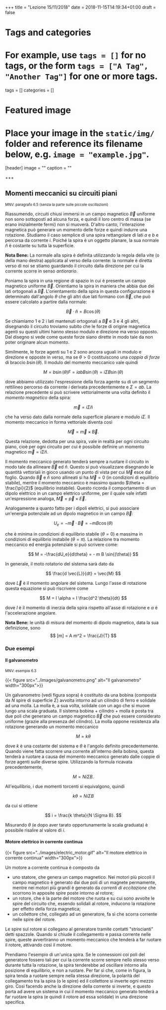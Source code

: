 +++
title = "Lezione 15/11/2018"
date = 2018-11-15T14:19:34+01:00
draft = false

# Tags and categories
# For example, use `tags = []` for no tags, or the form `tags = ["A Tag", "Another Tag"]` for one or more tags.
tags = []
categories = []

# Featured image
# Place your image in the `static/img/` folder and reference its filename below, e.g. `image = "example.jpg"`.
[header]
image = ""
caption = ""

+++

## Momenti meccanici su circuiti piani
<small>MNV: paragrafo 6.5 (senza la parte sulle piccole oscillazioni)</small>

Riassumendo, circuiti chiusi immersi in un campo magnetico $\vec{B}$ uniforme non sono sottoposti ad alcuna forza, e quindi il loro centro di massa (se erano inizialmente fermi) non si muoverà. D'altro canto, l'interazione magnetica può generare un momento delle forze e quindi indurre una rotazione. Studiamo il caso semplice di una spira rettangolare di lati $a$ e $b$ e percorsa da corrente $i$. Poiché la spira è un oggetto planare, la sua normale $\hat{n}$ è costante su tutta la superficie. 

**Nota Bene:** La normale alla spira è definita utilizzando la regola della vite (o della mano destra) applicata al verso della corrente: la normale è diretta verso di noi se stiamo guardando il circuito dalla direzione per cui la corrente scorre in senso *antiorario*.

Poniamo la spira in una regione di spazio in cui è presente un campo magnetico uniforme $\vec{B}$. Orientiamo la spira in maniera che abbia due dei lati ortogonali a $\vec{B}$. L'orientamento della spira in questa configurazione è determinato dall'angolo $\theta$ che gli altri due lati formano con $\vec{B}$, che può essere calcolato a partire dalla normale:

$$
\vec{B} \cdot \hat{n} = B \cos{(\theta)}
$$

Se chiamiamo $1$ e $2$ i lati mantenuti ortogonali a $\vec{B}$ e $3$ e $4$ gli altri, disegnando il circuito troviamo subito che le forze di origine magnetica agenti su questi ultimi hanno stesso modulo e direzione ma verso opposto. Dal disegno si vede come queste forze siano dirette in modo tale da non poter originare alcun momento.

Similmente, le forze agenti su $1$ e $2$ sono ancora uguali in modulo e direzione e opposte in verso, ma se $\theta > 0$ costituiscono una *coppia di forze* di braccio $b \sin{(\theta)}$. Il modulo del momento meccanico vale quindi

$$
M = b \sin{(\theta)} F = i a b B \sin{(\theta)} = i \Sigma B \sin{(\theta)}
$$

dove abbiamo utilizzato l'espressione della forza agente su di un segmento rettilineo percorso da corrente $i$ derivata precedentemente e $\Sigma = ab$. La relazione precedente si può scrivere vettorialmente una volta definito il *momento magnetico* della spira:

$$
\vec{m} = i \Sigma \hat{n}
$$

che ha verso dato dalla normale della superficie planare e modulo $i\Sigma$. Il momento meccanico in forma vettoriale diventa così

$$
\vec{M} = \vec{m} \times \vec{B}.
$$

Questa relazione, dedotta per una spira, vale in realtà per ogni circuito piano, cioè per ogni circuito per cui è possibile definire un momento magnetico $\vec{m} = i \Sigma \hat{n}$.

Il momento meccanico generato tenderà sempre a ruotare il circuito in modo tale da allineare $\vec{B}$ ed $\hat{n}$. Questo si può visualizzare disegnando le quantità vettoriali in gioco usando un punto di vista per cui $\vec{M}$ esce dal foglio. Quando $\vec{B}$ e $\hat{n}$ sono allineati si ha $\vec{M} = 0$ (in condizioni di equilibrio stabile), mentre il momento meccanico è massimo quando $\theta = \frac{\pi}{2}$ (equilibrio instabile). Questo ricorda il comportamento di un dipolo elettrico in un campo elettrico uniforme, per il quale vale infatti un'espressione analoga, $\vec{M} = \vec{p} \times \vec{E}$.

Analogamente a quanto fatto per i dipoli elettrici, si può associare un'energia potenziale ad un dipolo magnetico in un campo $\vec{B}$:

$$
U_e = - \vec{m} \cdot \vec{B} = -m B \cos{(\theta)}
$$

che è minima in condizioni di equilibrio stabile ($\theta = 0$) e massima in condizioni di equilibrio instabile ($\theta = \pi$). La relazione tra momento meccanico ed energia potenziale si può scrivere come:

$$
M = -\frac{dU_e}{d\theta} = - m B \sin{(\theta)}
$$

In generale, il moto rotatorio del sistema sarà dato da

$$
\frac{d \vec{L}}{dt} = \vec{M}
$$

dove $\vec{L}$ è il momento angolare del sistema. Lungo l'asse di rotazione questa equazione si può riscrivere come

$$
M = I \alpha = I \frac{d^2 \theta}{dt}
$$

dove $I$ è il momento di inerzia della spira rispetto all'asse di rotazione e $\alpha$ è l'accelerazione angolare.

**Nota Bene:** le unità di misura del momento di dipolo magnetico, data la sua definizione, sono 
$$
[m] = A m^2 = \frac{J}{T}
$$

### Due esempi

#### Il galvanometro
<small>MNV: esempio 6.3</small>

{{< figure src="../images/galvanometro.png" alt="Il galvanometro" width="300px">}}

Un galvanometro (vedi figura sopra) è costituito da una bobina (composta da $N$ spire di superficie $\Sigma$) avvolta intorno ad un cilindro di ferro e solidale ad una molla. La molla è, a sua volta, solidale con un ago che si muove lungo una scala graduata. Il sistema bobina $+$ cilindro $+$ molla è posta tra due poli che generano un campo magnetico $\vec{B}$ che può essere considerato uniforme (grazie alla presenza del cilindro). La molla oppone resistenza alla rotazione generando un momento meccanico 

$$
M = k \theta
$$

dove $k$ è una costante del sistema e $\theta$ è l'angolo definito precedentemente. Quando viene fatta scorrere una corrente all'interno della bobina, questa tenderà a ruotare a causa del momento meccanico generato dalle coppie di forze agenti sulle diverse spire. Utilizzando la formula ricavata precedentemente,

$$
M = N i \Sigma B.
$$

All'equilibrio, i due momenti torcenti si equivalgono, quindi

$$
k \theta = N i \Sigma B
$$

da cui si ottiene

$$
i = \frac{k \theta}{N \Sigma B}.
$$

Misurando $\theta$ (e dopo aver tarato opportunamente la scala graduata) è possibile risalire al valore di $i$.

#### Motore elettrico in corrente continua

{{< figure src="../images/electric_motor.gif" alt="Il motore elettrico in corrente continua" width="300px">}}

Un motore a corrente continua è composto da 

* uno statore, che genera un campo magnetico. Nei motori più piccoli il campo magnetico è generato dai due poli di un magnete permamente, mentre nei motori più grandi è generato da *correnti di eccitazione* che scorrono in apposite spire poste intorno al rotore;
* un rotore, che è la parte del motore che ruota e su cui sono avvolte le spire del circuito che, essendo solidali al rotore, inducono la rotazione per effetto della forza magnetica;
* un collettore che, collegato ad un generatore, fa sì che scorra corrente nelle spire del rotore.

Le spire sul rotore si collegano al generatore tramite contatti "striscianti" detti spazzole. Quando si chiude il collegamento e passa corrente nelle spire, queste avvertiranno un momento meccanico che tenderà a far ruotare il rotore, attivando così il motore. 

Prendiamo l'esempio di un'unica spira. Se le connessioni coi poli del generatore fossero tali per cui la corrente scorre sempre nello stesso verso durante tutta la rotazione, la spira tenderebbe ad oscillare intorno alla posizione di equilibrio, e non a ruotare. Per far sì che, come in figura, la spira tenda a ruotare sempre nella stessa direzione, la polarità del collegamento tra la spira (o le spire) ed il collettore si inverte ogni mezzo giro. Così facendo anche la direzione della corrente si inverte, e questo porta ad avere un sistema in cui il momento meccanico generato tenderà a far ruotare la spira (e quindi il rotore ad essa solidale) in una direzione specifica. 
